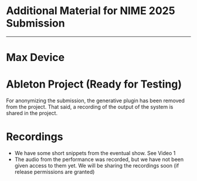# Additional Material for NIME 2025 Submission

----

# Max Device

# Ableton Project (Ready for Testing)

For anonymizing the submission, the generative plugin has been removed from the project. That said, a recording of the output of the system is shared in the project. 

# Recordings

- We have some short snippets from the eventual show. See Video 1
- The audio from the performance was recorded, but we have not been given access to them yet. We will be sharing the recordings soon (if release permissions are granted)

